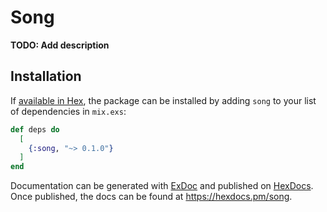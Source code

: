 # Song

**TODO: Add description**

## Installation

If [available in Hex](https://hex.pm/docs/publish), the package can be installed
by adding `song` to your list of dependencies in `mix.exs`:

```elixir
def deps do
  [
    {:song, "~> 0.1.0"}
  ]
end
```

Documentation can be generated with [ExDoc](https://github.com/elixir-lang/ex_doc)
and published on [HexDocs](https://hexdocs.pm). Once published, the docs can
be found at <https://hexdocs.pm/song>.

